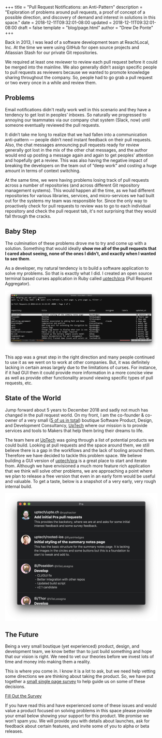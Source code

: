 +++
title = "Pull Request Notifications: an Anti-Pattern"
description = "Exploration of problems around pull requests, a proof of concept of a possible direction, and discovery of demand and interest in solutions in this space."
date = 2018-12-11T09:32:01-08:00
updated = 2018-12-11T09:32:01-08:00
draft = false
template = "blog/page.html"
author = "Drew De Ponte"
+++

Back in 2013, I was lead of a software development team at ReachLocal, Inc. At the time we were using GitHub for open source projects and Atlassian Stash for our private Git repositories.

We required at least one reviewer to review each pull request before it could be merged into the mainline. We also generally didn’t assign specific people to pull requests as reviewers because we wanted to promote knowledge sharing throughout the company. So, people had to go grab a pull request or two every once in a while and review them.

## Problems
Email notifications didn't really work well in this scenario and they have a tendency to get lost in peoples’ inboxes. So naturally we progressed to annoying our teammates via our company chat system (Slack, now) until someone eventually reviewed the pull requests.

It didn’t take me long to realize that we had fallen into a communication anti-pattern — people didn’t need instant feedback on their pull requests. Also, the chat messages announcing pull requests ready for review generally got lost in the mix of the other chat messages, and the author would end up posting a message again and again to get peoples’ attention and hopefully get a review. This was also having the negative impact of breaking the developers on the team out of “deep work” and costing a huge amount in terms of context switching.

At the same time, we were having problems losing track of pull requests across a number of repositories (and across different Git repository management systems). This would happen all the time, as we had different repositories for various libraries, services, and micro-services we had built out for the systems my team was responsible for. Since the only way to proactively check for pull requests to review was to go to each individual repository and check the pull request tab, it's not surprising that they would fall through the cracks.

## Baby Step
The culmination of these problems drove me to try and come up with a solution. Something that would ideally **show me all of the pull requests that I cared about seeing, none of the ones I didn’t, and exactly when I wanted to see them**.

As a developer, my natural tendency is to build a software application to solve my problems. So that is exactly what I did. I created an open source terminal based curses application in Ruby called [uptech/pra](https://github.com/uptech/pra) (Pull Request Aggregator). 

![Pra cli](pra-cli-screenshot.png)

This app was a great step in the right direction and many people continued to use it as we went on to work at other companies. But, it was definitely lacking in certain areas largely due to the limitations of curses. For instance, if it had GUI then it could provide more information in a more concise view as well as provide other functionality around viewing specific types of pull requests, etc.

## State of the World
Jump forward about 5 years to December 2018 and sadly not much has changed in the pull request world. On my front, I am the co-founder & co-owner of a very small ([5 of us in total](/about)) boutique Software Product, Design, and Development Consultancy, [UpTech](https://upte.ch) where our mission is to provide services and tools to Makers that help them bring their dreams to life.

The team here at [UpTech](https://upte.ch) was going through a list of potential products we could build. Looking at pull requests and the space around them, we still believe there is a gap in the workflows and the lack of tooling around them. Therefore we have decided to tackle this problem space. We believe building a GUI version of [uptech/pra](https://github.com/uptech/pra) is a great place to start and iterate from. Although we have envisioned a much more feature rich application that we think will solve other problems, we are approaching a point where we plan to release a free version that even in an early form would be useful and valuable. To get a taste, below is a snapshot of a very early, very rough internal build.

![Pra macOS](pra-macos-screenshot.png)

## The Future
Being a very small boutique (yet experienced) product, design, and development team, we know better than to just build something and hope that our vision is right. We need to vet our theories before we invest lots of time and money into making them a reality.

This is where you come in. I know it is a lot to ask, but we need help vetting some directions we are thinking about taking the product. So, we have put together a [small single page survey](https://goo.gl/forms/otHy58AVGkRvbZMm1) to help guide us on some of these decisions.

<div class="text-center my-4"><a class="btn btn-lg btn-outline-dark text-center" href="https://goo.gl/forms/otHy58AVGkRvbZMm1">Fill Out the Survey</a></div>

If you have read this and have experienced some of these issues and would value a product focused on solving problems in this space please provide your email below showing your support for this product. We promise we won’t spam you. We will provide you with details about launches, ask for feedback about certain features, and invite some of you to alpha or beta releases.



